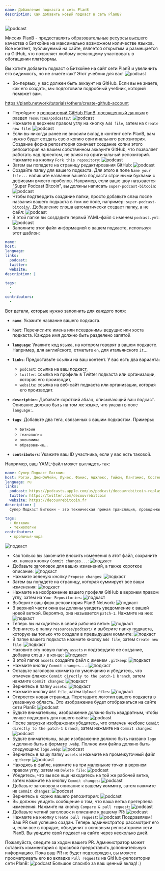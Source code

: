```yaml
---
name: Добавление подкаста в сеть PlanB
description: Как добавить новый подкаст в сеть PlanB?
---
```

![podcast](assets/cover.webp)

Миссия PlanB - предоставлять образовательные ресурсы высшего качества о Биткойне на максимально возможном количестве языков. Все контент, публикуемый на сайте, является открытым и размещается на GitHub, что позволяет любому желающему участвовать в обогащении платформы.

Вы хотите добавить подкаст о Биткойне на сайт сети PlanB и увеличить его видимость, но не знаете как? Этот учебник для вас!
![podcast](assets/01.webp)
- Во-первых, у вас должен быть аккаунт на GitHub. Если вы не знаете, как его создать, мы подготовили подробный учебник, который поможет вам.

https://planb.network/tutorials/others/create-github-account


- Перейдите в [репозиторий GitHub PlanB, посвященный данным](https://github.com/DecouvreBitcoin/sovereign-university-data/tree/dev/resources/podcasts) в раздел `resources/podcasts/`:
![podcast](assets/02.webp)
- Нажмите в верхнем правом углу на кнопку `Add file`, затем на `Create new file`:
![podcast](assets/03.webp)
- Если вы никогда ранее не вносили вклад в контент сети PlanB, вам нужно будет создать свою копию оригинального репозитория. Создание форка репозитория означает создание копии этого репозитория на вашем собственном аккаунте GitHub, что позволяет работать над проектом, не влияя на оригинальный репозиторий. Нажмите на кнопку `Fork this repository`:
![podcast](assets/04.webp)
- Затем вы попадете на страницу редактирования GitHub:
![podcast](assets/05.webp)
- Создайте папку для вашего подкаста. Для этого в поле `Name your file...` напишите название вашего подкаста строчными буквами с дефисами вместо пробелов. Например, если ваше шоу называется "Super Podcast Bitcoin", вы должны написать `super-podcast-bitcoin`:
![podcast](assets/06.webp)
- Чтобы подтвердить создание папки, просто добавьте слэш после названия вашего подкаста в том же поле, например: `super-podcast-bitcoin/`. Добавление слэша автоматически создает папку, а не файл:
![podcast](assets/07.webp)
- В этой папке вы создадите первый YAML-файл с именем `podcast.yml`:
![podcast](assets/08.webp)
- Заполните этот файл информацией о вашем подкасте, используя этот шаблон:

```yaml
name: 
host: 
language: 
links:
  podcast: 
  twitter: 
  website: 
description: |
  
tags:
  - 
  - 
contributors:
  - 
```

Вот детали, которые нужно заполнить для каждого поля:

- **`name`**: Укажите название вашего подкаста.
- **`host`**: Перечислите имена или псевдонимы ведущих или хоста подкаста. Каждое имя должно быть разделено запятой.
- **`language`**: Укажите код языка, на котором говорят в вашем подкасте. Например, для английского, отметьте `en`, для итальянского `it`...

- **`links`**: Предоставьте ссылки на ваш контент. У вас есть два варианта:
	- `podcast`: ссылка на ваш подкаст,
	- `twitter`: ссылка на профиль в Twitter подкаста или организации, которая его производит,
	- `website`: ссылка на веб-сайт подкаста или организации, которая его производит.
- **`description`**: Добавьте короткий абзац, описывающий ваш подкаст. Описание должно быть на том же языке, что указан в поле `language:`.
- **`tags`**: Добавьте два тега, связанных с вашим подкастом. Примеры:
    - `биткоин`
    - `технологии`
    - `экономика`
    - `образование`...

- **`contributors`**: Укажите ваш ID участника, если у вас есть таковой.

Например, ваш YAML-файл может выглядеть так:

```yaml
name: Супер Подкаст Биткоин
host: Рогзи, ДжонОнЧейн, Лунес, Фанис, Аджлекс, Гийом, Пантамис, Состен, Лоик
language: ru
links:
  podcast: https://podcasts.apple.com/us/podcast/decouvrebitcoin-replay/id1693844092
  twitter: https://twitter.com/decouvrebitcoin
  website: https://decouvrebitcoin.fr
description: |
  Супер Подкаст Биткоин - это техническая прямая трансляция, проводимая раз в неделю в Twitter, чтобы глубоко погрузиться в протокол Биткоина, решения второго уровня и все то, что поражает воображение. Наши ведущие Лунес, Пантамис, Лоик и Состен ответят на ваши вопросы и предложат самое техническое шоу о Биткоине в мире.

tags:
  - биткоин
  - технологии
contributors:
  - кроличья-нора
```

![подкаст](assets/09.webp)

- Как только вы закончите вносить изменения в этот файл, сохраните их, нажав кнопку `Commit changes...`:
![подкаст](assets/10.webp)
- Добавьте заголовок для ваших изменений, а также короткое описание:
![подкаст](assets/11.webp)
- Нажмите зеленую кнопку `Propose changes`:
![подкаст](assets/12.webp)
- Затем вы попадете на страницу, которая суммирует все ваши изменения:
![подкаст](assets/13.webp)
- Нажмите на изображение вашего профиля GitHub в верхнем правом углу, затем на `Your Repositories`:
![подкаст](assets/14.webp)
- Выберите ваш форк репозитория PlanB Network:
![подкаст](assets/15.webp)
- В верхней части окна вы должны увидеть уведомление с вашей новой веткой. Вероятно, она называется `patch-1`. Нажмите на нее:
![подкаст](assets/16.webp)
- Теперь вы находитесь в своей рабочей ветке:
![подкаст](assets/17.webp)
- Вернитесь в папку `resources/podcast/` и выберите папку подкаста, которую вы только что создали в предыдущем коммите: ![подкаст](assets/18.webp)
- В папке вашего подкаста нажмите кнопку `Add file`, затем `Create new file`:
![подкаст](assets/19.webp)
- Назовите эту новую папку `assets` и подтвердите ее создание, добавив слэш `/` в конце:
![подкаст](assets/20.webp)
- В этой папке `assets` создайте файл с именем `.gitkeep`:
![подкаст](assets/21.webp)
- Нажмите кнопку `Commit changes...`:
![подкаст](assets/22.webp)
- Оставьте заголовок коммита по умолчанию и убедитесь, что отмечен флажок `Commit directly to the patch-1 branch`, затем нажмите `Commit changes`:
![подкаст](assets/23.webp)
- Вернитесь в папку `assets`:
![подкаст](assets/24.webp)
- Нажмите кнопку `Add file`, затем `Upload files`:
![подкаст](assets/25.webp)
- Откроется новая страница. Перетащите логотип вашего подкаста в указанную область. Это изображение будет отображаться на сайте сети PlanB: ![podcast](assets/26.webp)
- Будьте внимательны, изображение должно быть квадратным, чтобы лучше подходить для нашего сайта: ![podcast](assets/27.webp)
- После загрузки изображения убедитесь, что отмечен чекбокс `Commit directly to the patch-1 branch`, затем нажмите на `Commit changes`: ![podcast](assets/28.webp)
- Будьте внимательны, ваше изображение должно быть названо `logo` и должно быть в формате `.webp`. Полное имя файла должно быть следующим: `logo.webp`: ![podcast](assets/29.webp)
- Вернитесь в вашу папку `assets` и нажмите на промежуточный файл `.gitkeep`: ![podcast](assets/30.webp)
- Находясь в файле, нажмите на три маленькие точки в верхнем правом углу, затем на `Delete file`: ![podcast](assets/31.webp)
- Убедитесь, что вы все еще находитесь на той же рабочей ветке, затем нажмите на кнопку `Commit changes`: ![podcast](assets/32.webp)
- Добавьте заголовок и описание к вашему коммиту, затем нажмите на `Commit changes`: ![podcast](assets/33.webp)
- Вернитесь к корню вашего репозитория: ![podcast](assets/34.webp)
- Вы должны увидеть сообщение о том, что ваша ветка претерпела изменения. Нажмите на кнопку `Compare & pull request`: ![podcast](assets/35.webp)
- Добавьте четкий заголовок и описание к вашему PR: ![podcast](assets/36.webp)
- Нажмите на кнопку `Create pull request`: ![podcast](assets/37.webp)
Поздравляем! Ваш PR был успешно создан. Теперь администратор рассмотрит его и, если все в порядке, объединит с основным репозиторием сети PlanB. Вы увидите свой подкаст на сайте через несколько дней.

Пожалуйста, следите за ходом вашего PR. Администратор может оставить комментарий с просьбой предоставить дополнительную информацию. Пока ваш PR не будет подтвержден, вы можете просматривать его во вкладке `Pull requests` на GitHub-репозитории сети PlanB: ![podcast](assets/38.webp)
Большое спасибо за ваш ценный вклад! :)